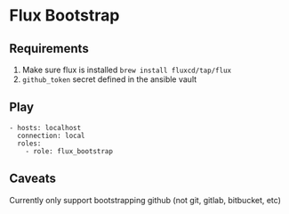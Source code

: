 # Flux Bootstrap

## Requirements
1. Make sure flux is installed `brew install fluxcd/tap/flux`
2. `github_token` secret defined in the ansible vault

## Play
```
- hosts: localhost
  connection: local
  roles:
    - role: flux_bootstrap
```

## Caveats
Currently only support bootstrapping github (not git, gitlab, bitbucket, etc)
